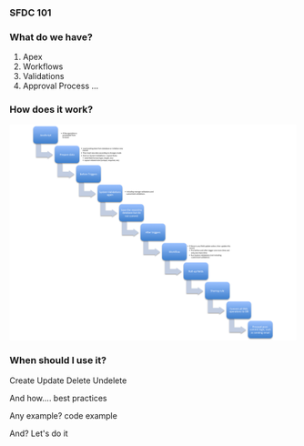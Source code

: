 ### **SFDC 101**

### **What do we have?**
1. Apex
2. Workflows
3. Validations
4. Approval Process
    ...

### **How does it work?**
![SFDC Execution Order](https://raw.githubusercontent.com/mixiaopa/SalesforceSession/master/SFDC%20Execution%20Order/pics/SFDC%20Order%20big%20pic.png)


### **When should I use it?**
Create
Update
Delete
Undelete


And how....
best practices


Any example?
code example


And?
Let's do it
